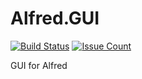 # Alfred.GUI

[![Build Status](https://travis-ci.org/mseknibilel/Alfred.GUI.svg?branch=master)](https://travis-ci.org/mseknibilel/Alfred.GUI)
[![Issue Count](https://codeclimate.com/github/mseknibilel/Alfred.GUI/badges/issue_count.svg)](https://codeclimate.com/github/mseknibilel/Alfred.GUI)

GUI for Alfred

